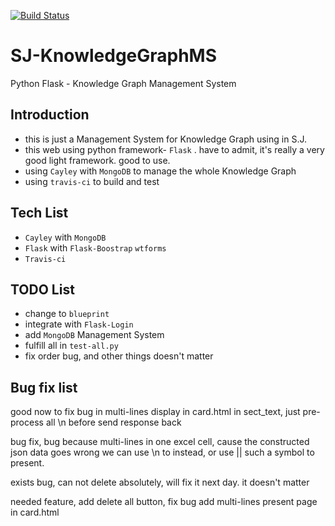 [![Build Status](https://travis-ci.org/BigDipper7/SJ-KnowledgeGraphMS.svg?branch=master)](https://travis-ci.org/BigDipper7/SJ-KnowledgeGraphMS)

# SJ-KnowledgeGraphMS
Python Flask - Knowledge Graph Management System

## Introduction ##
- this is just a Management System for Knowledge Graph using in S.J.  
- this web using python framework- `Flask` . have to admit, it's really a very  
  good light framework. good to use.  
- using `Cayley` with `MongoDB` to manage the whole Knowledge Graph
- using `travis-ci` to build and test

## Tech List ##
- `Cayley` with `MongoDB`
- `Flask` with `Flask-Boostrap` `wtforms`
- `Travis-ci`

## TODO List ##
- change to  `blueprint`
- integrate with `Flask-Login`
- add `MongoDB` Management System
- fulfill all in `test-all.py`
- fix order bug, and other things doesn't matter






## Bug fix list ##
good now to fix bug in multi-lines display in card.html in sect_text, just pre-process all \n before send response back

bug fix, bug because multi-lines in one excel cell, cause the constructed json data goes wrong
we can use \n to instead, or use || such a symbol to present.

exists bug, can not delete absolutely, will fix it next day. it doesn't matter

needed feature, add delete all button,
fix bug
add multi-lines present page in card.html
